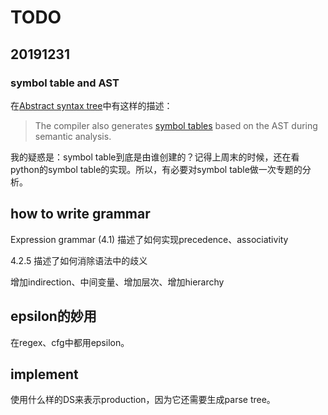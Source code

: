 # TODO

## 20191231

### symbol table and AST

在[Abstract syntax tree](https://en.wikipedia.org/wiki/Abstract_syntax_tree)中有这样的描述：

> The compiler also generates [symbol tables](https://en.wikipedia.org/wiki/Symbol_table) based on the AST during semantic analysis.

我的疑惑是：symbol table到底是由谁创建的？记得上周末的时候，还在看python的symbol table的实现。所以，有必要对symbol table做一次专题的分析。





## how to write grammar

Expression grammar (4.1) 描述了如何实现precedence、associativity



4.2.5 描述了如何消除语法中的歧义



增加indirection、中间变量、增加层次、增加hierarchy



## epsilon的妙用

在regex、cfg中都用epsilon。



## implement

使用什么样的DS来表示production，因为它还需要生成parse tree。

